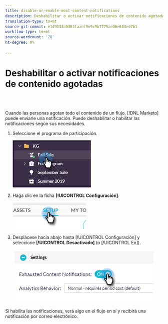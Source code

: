 ```yaml
---
title: disable-or-enable-most-content-notifications
description: Deshabilitar o activar notificaciones de contenido agotadas
translation-type: tm+mt
source-git-commit: e149133a5383faaef5e9c9b7775ae36e633ed7b1
workflow-type: tm+mt
source-wordcount: '78'
ht-degree: 0%

---
```



# Deshabilitar o activar notificaciones de contenido agotadas

<br> 

Cuando las personas agotan todo el contenido de un flujo, [!DNL Marketo] puede enviarle una notificación. Puede deshabilitar o habilitar las notificaciones según sus necesidades.

1. Seleccione el programa de participación.

   ![Imagen uno](/help/sky/assets/engagement-programs/disable-or-enable-exhausted-content-notifications/disable-or-enable-exhausted-content-notifications-1.png)

1. Haga clic en la ficha **[!UICONTROL Configuración]**.

   ![Imagen dos](/help/sky/assets/engagement-programs/disable-or-enable-exhausted-content-notifications/disable-or-enable-exhausted-content-notifications-2.png)

1. Desplácese hacia abajo hasta [!UICONTROL Configuración] y seleccione **[!UICONTROL Desactivado]** (o [!UICONTROL En]).

   ![Imagen tres](/help/sky/assets/engagement-programs/disable-or-enable-exhausted-content-notifications/disable-or-enable-exhausted-content-notifications-3.png)

Si habilita las notificaciones, verá algo en el flujo en sí y recibirá una notificación por correo electrónico.
